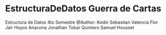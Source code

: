 # EstructuraDeDatos Guerra de Cartas
Estructura de Datos 4to Semestre
@Author: Kedin Sebastian Valencia Flor
Jair Hoyos Anacona
Jonathan Tobar Quintero
Samuel Housset
